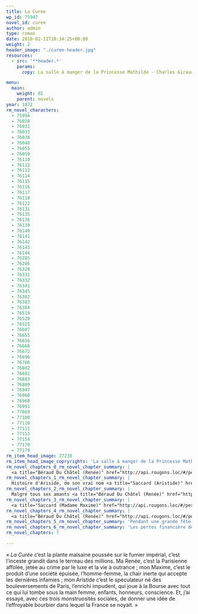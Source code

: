 ```yaml
---
title: La Curée
wp_id: 75947
novel_id: curee
author: admin
type: roman
date: 2010-02-11T10:34:25+00:00
weight: 2
header_image: "./curee-header.jpg"
resources:
  - src: '**header.*'
    params:
      copy: La salle à manger de la Princesse Mathilde - Charles Giraud

menu:
  main:
    weight: 02
    parent: novels
year: 1872
rm_novel_characters:
  - 75994
  - 76020
  - 76031
  - 76033
  - 76038
  - 76048
  - 76055
  - 76059
  - 76110
  - 76112
  - 76113
  - 76114
  - 76115
  - 76116
  - 76117
  - 76118
  - 76122
  - 76131
  - 76135
  - 76136
  - 76139
  - 76140
  - 76141
  - 76142
  - 76143
  - 76144
  - 76285
  - 76286
  - 76328
  - 76331
  - 76332
  - 76341
  - 76345
  - 76382
  - 76383
  - 76384
  - 76519
  - 76520
  - 76525
  - 76607
  - 76655
  - 76656
  - 76660
  - 76672
  - 76696
  - 76708
  - 76802
  - 76882
  - 76883
  - 76889
  - 76947
  - 76960
  - 76968
  - 76991
  - 77069
  - 77109
  - 77110
  - 77111
  - 77153
  - 77154
  - 77170
  - 77179
rm_item_head_image: 77238
rm_item_head_image_copryrights: 'La salle à manger de la Princesse Mathilde - Charles Giraud'
rm_novel_chapters_0_rm_novel_chapter_summary: |
  <a title="Béraud Du Châtel (Renée)" href="http://api.rougons.loc/#/personnage/beraud-du-chatel-renee/">Renée</a>, la jeune Madame Aristide Saccard se ballade au Bois avec son beau-fils <a title="Saccard (Maxime)" href="http://api.rougons.loc/#/personnage/saccard-maxime/">Maxime</a>. Elle rentre à l'hôtel particulier construit par son <a title="Saccard (Aristide)" href="http://api.rougons.loc/#/personnage/saccard-aristide/">mari</a>, un luxueux bâtiment. Elle a grandi dans un hôtel sombre de l'île Saint-Louis. <a title="Saccard (Aristide)" href="http://api.rougons.loc/#/personnage/saccard-aristide/">Saccard</a> se sert de l'hôtel pour comploter ses opération immobilières. La pièce préféré de Renée est la serre tropicale.
rm_novel_chapters_1_rm_novel_chapter_summary: |
  Histoire d'Ariside, de son vrai nom <a title="Saccard (Aristide)" href="http://api.rougons.loc/#/personnage/saccard-aristide/">Aristide Saccard</a>. Il est veuf d'une première femme avec qui il a eu <a title="Saccard (Clotilde)" href="http://api.rougons.loc/#/personnage/saccard-clotilde/">Clotilde</a> et <a title="Saccard (Madame Maxime)" href="http://api.rougons.loc/#/personnage/saccard-madame-maxime/">Maxime</a>. Sa soeur <a title="Rougon (Sidonie)" href="http://api.rougons.loc/#/personnage/rougon-sidonie/">Sidonie</a> lui a permis d'épouser <a title="Béraud Du Châtel (Renée)" href="http://api.rougons.loc/#/personnage/beraud-du-chatel-renee/">Renée Béraud du Châtel</a>, et avec elle des terrains et beaucoup d'argent. Il peut alors se lancer dans la spéculation immobilière qu'émule les grand travaux de Paris.
rm_novel_chapters_2_rm_novel_chapter_summary: |
  Malgré tous ses amants <a title="Béraud Du Châtel (Renée)" href="http://api.rougons.loc/#/personnage/beraud-du-chatel-renee/">Renée</a> ne sait que faire de son temps, elle s'ennuie. Elle s'entiche alors de <a title="Saccard (Madame Maxime)" href="http://api.rougons.loc/#/personnage/saccard-madame-maxime/">Maxime</a>, que <a title="Saccard (Aristide)" href="http://api.rougons.loc/#/personnage/saccard-aristide/">Saccard</a> a repris sous son toit.
rm_novel_chapters_3_rm_novel_chapter_summary: |
  <a title="Saccard (Madame Maxime)" href="http://api.rougons.loc/#/personnage/saccard-madame-maxime/">Maxime</a> devient l'amant de <a title="Béraud Du Châtel (Renée)" href="http://api.rougons.loc/#/personnage/beraud-du-chatel-renee/">Renée</a>. <a title="Saccard (Aristide)" href="http://api.rougons.loc/#/personnage/saccard-aristide/">Saccard</a>, lui, est confronté a des problèmes financiers.
rm_novel_chapters_4_rm_novel_chapter_summary: |
  <a title="Béraud Du Châtel (Renée)" href="http://api.rougons.loc/#/personnage/beraud-du-chatel-renee/">Renée</a> se trouve des ressemblance avec Phèdre qu'elle voit jouer au théatre. <a title="Saccard (Aristide)" href="http://api.rougons.loc/#/personnage/saccard-aristide/">Saccard</a> compte renflouer ses affaires en soutirant de l'argent à sa femme.
rm_novel_chapters_5_rm_novel_chapter_summary: 'Pendant une grande fête donné à son hôtel et visant à redorer son blason, <a title="Saccard (Aristide)" href="http://api.rougons.loc/#/personnage/saccard-aristide/">Saccard</a> surprend les deux amants incestueux.'
rm_novel_chapters_6_rm_novel_chapter_summary: 'Les pertes financière de <a title="Saccard (Aristide)" href="http://api.rougons.loc/#/personnage/saccard-aristide/">Saccard</a> se multiplient alors que son foyer ses détruit. <a title="Saccard (Madame Maxime)" href="http://api.rougons.loc/#/personnage/saccard-madame-maxime/">Maxime</a> se marie et quitte <a title="Béraud Du Châtel (Renée)" href="http://api.rougons.loc/#/personnage/beraud-du-chatel-renee/">Renée</a>. Elle meurt quelques temps plus tard.'
rm_novel_chapters: 7

---
```

&laquo;&nbsp;_La Curée_ c&rsquo;est la plante malsaine poussée sur le fumier impérial, c&rsquo;est l&rsquo;inceste grandit dans le terreau des millions. Ma Renée, c&rsquo;est la Parisienne affolée, jetée au crime par le luxe et la vie à outrance ; mon Maxime, c&rsquo;est le produit d&rsquo;une société épuisée, l&rsquo;homme-femme, la chair inerte qui accepte les dernières infamies ; mon Aristide c&rsquo;est le spéculateur né des bouleversements de Paris, l&rsquo;enrichi impudent, qui joue à la Bourse avec tout ce qui lui tombe sous la main femme, enfants, honneurs, conscience. Et, j&rsquo;ai essayé, avec ces trois monstruosités sociales, de donner une idée de l&rsquo;effroyable bourbier dans lequel la France se noyait.&nbsp;&raquo;